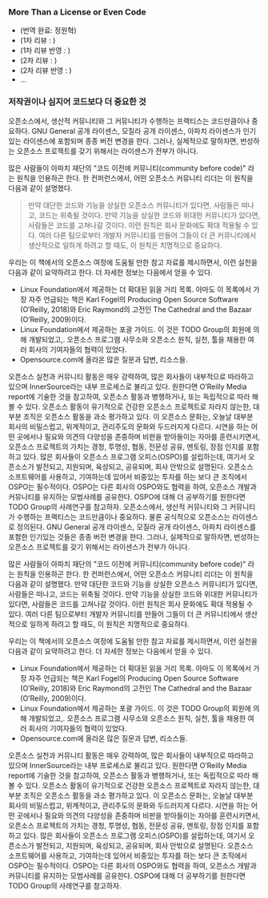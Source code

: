 ﻿### More Than a License or Even Code

* (번역 완료: 정원혁)
* (1차 리뷰 : )
* (1차 리뷰 반영 : )
* (2차 리뷰 : )
* (2차 리뷰 반영 : )
* ...

### 저작권이나 심지어 코드보다 더 중요한 것

오픈소스에서, 생산적 커뮤니티와 그 커뮤니티가 수행하는 프랙티스는 코드만큼이나 중요하다. GNU General 공개 라이센스, 모질라 공개 라이센스, 아파치 라이센스가 인기 있는 라이센스에 포함되며 종종 버전 변경을 한다. 그러나, 실제적으로 말하자면,  번성하는 오픈소스 프로젝트를 갖기 위해서는 라이센스가 전부가 아니다.

많은 사람들이 아파치 재단의 "코드 이전에 커뮤니티(community before code)" 라는 원칙을 인용하곤 한다. 한 컨퍼런스에서, 어떤 오픈소스 커뮤니티 리더는 이 원칙을 다음과 같이 설명했다.
>만약 대단한 코드와 기능을 상실한 오픈소스 커뮤니티가 있다면, 사람들은 떠나고, 코드는 위축될 것이다. 만약 기능을 상실한 코드와 위대한 커뮤니티가 있다면, 사람들은 코드를 고쳐나갈 것이다.
이런 원칙은 회사 문화에도 확대 적용될 수 있다. 여러 다른 팀으로부터 개발자 커뮤니티를 만들어 그들이 더 큰 커뮤니티에서  생산적으로 일하게 하려고 할 때도, 이 원칙은 치명적으로 중요하다. 

우리는 이 책에서의 오픈소스 여정에 도움될 만한 참고 자료를 제시하면서, 이런 실천을 다음과 같이 요약하려고 한다. 더 자세한 정보는 다음에서 얻을 수 있다.
- Linux Foundation에서 제공하는 더 확대된 읽을 거리 목록. 아마도 이 목록에서 가장 자주 언급되는 책은 Karl Fogel의 Producing Open Source Software (O’Reilly, 2018)와 Eric Raymond의 고전인 The Cathedral and the Bazaar (O’Reilly, 2009)이다.
- Linux Foundation에서 제공하는 포괄 가이드. 이 것은 TODO Group의 회원에 의해 개발되었고,. 오픈소스 프로그램 사무소와 오픈소스 원칙, 실천, 툴을 채용한 여러 회사의 기여자들의 협력이 있었다.
- Opensource.com에 올라온 많은 질문과 답변, 리소스들.

오픈소스 실천과 커뮤니티 활동은 매우 강력하여, 많은 회사들이 내부적으로 따라하고 있으며 InnerSource라는 내부 프로세스로 불리고 있다. 원한다면 O’Reilly Media report에 기술한 것을 참고하여, 오픈소스 활동과 병행하거나, 또는 독립적으로 따라 해 볼 수 있다.
오픈소스 활동이 유기적으로 건강한 오픈소스 프로젝트로 자라지 않는한, 대부분 조직은 오픈소스 활동을 과소 평가하고 있다. 이 오픈소스 문화는, 오늘날 대부분 회사의 비밀스럽고, 위계적이고, 관리주도의 문화와 두드러지게 다르다. 시연을 하는 어떤 곳에서나 필요와 의견의 다양성을 존중하며 비판을 받아들이는 자아를 훈련시키면서, 오픈소스 프로젝트의 가치는 경청, 투명성, 협동, 전문성 공유, 멘토링, 장점 인지를 포함하고 있다.
많은 회사들이 오픈소스 프로그램 오피스(OSPO)를 설립하는데, 여기서 오픈소스가 발전되고, 지원되며, 육성되고, 공유되며, 회사 안밖으로 설명된다. 오픈소스 소프트웨어를 사용하고, 기여하는데 있어서 비중있는 투자를 하는 보다 큰 조직에서 OSPO는 필수적이다.
OSPO는 다른 회사의 OSPO와도 협력을 하여, 오픈소스 개발과 커뮤니티를 유지하는 모범사례를 공유한다. OSPO에 대해 더 공부하기를 원한다면  TODO Group의 사례연구를 참고하자.
오픈소스에서, 생산적 커뮤니티와 그 커뮤니티가 수행하는 프랙티스는 코드만큼이나 중요하다. 물론 공식적으로 오픈소스는 라이센스로 정의된다. GNU General 공개 라이센스, 모질라 공개 라이센스, 아파치 라이센스를 포함한 인기있는 것들은 종종 버전 변경을 한다. 그러나, 실제적으로 말하자면,  번성하는 오픈소스 프로젝트를 갖기 위해서는 라이센스가 전부가 아니다.

많은 사람들이 아파치 재단의 "코드 이전에 커뮤니티(community before code)" 라는 원칙을 인용하곤 한다. 한 컨퍼런스에서, 어떤 오픈소스 커뮤니티 리더는 이 원칙을 다음과 같이 설명했다.
만약 대단한 코드와 기능을 상실한 오픈소스 커뮤니티가 있다면, 사람들은 떠나고, 코드는 위축될 것이다. 만약 기능을 상실한 코드와 위대한 커뮤니티가 있다면, 사람들은 코드를 고쳐나갈 것이다.
이런 원칙은 회사 문화에도 확대 적용될 수 있다. 여러 다른 팀으로부터 개발자 커뮤니티를 만들어 그들이 더 큰 커뮤니티에서  생산적으로 일하게 하려고 할 때도, 이 원칙은 치명적으로 중요하다. 

우리는 이 책에서의 오픈소스 여정에 도움될 만한 참고 자료를 제시하면서, 이런 실천을 다음과 같이 요약하려고 한다. 더 자세한 정보는 다음에서 얻을 수 있다.
- Linux Foundation에서 제공하는 더 확대된 읽을 거리 목록. 아마도 이 목록에서 가장 자주 언급되는 책은 Karl Fogel의 Producing Open Source Software (O’Reilly, 2018)와 Eric Raymond의 고전인 The Cathedral and the Bazaar (O’Reilly, 2009)이다.
- Linux Foundation에서 제공하는 포괄 가이드. 이 것은 TODO Group의 회원에 의해 개발되었고,. 오픈소스 프로그램 사무소와 오픈소스 원칙, 실천, 툴을 채용한 여러 회사의 기여자들의 협력이 있었다.
- Opensource.com에 올라온 많은 질문과 답변, 리소스들.

오픈소스 실천과 커뮤니티 활동은 매우 강력하여, 많은 회사들이 내부적으로 따라하고 있으며 InnerSource라는 내부 프로세스로 불리고 있다. 원한다면 O’Reilly Media report에 기술한 것을 참고하여, 오픈소스 활동과 병행하거나, 또는 독립적으로 따라 해 볼 수 있다.
오픈소스 활동이 유기적으로 건강한 오픈소스 프로젝트로 자라지 않는한, 대부분 조직은 오픈소스 활동을 과소 평가하고 있다. 이 오픈소스 문화는, 오늘날 대부분 회사의 비밀스럽고, 위계적이고, 관리주도의 문화와 두드러지게 다르다. 시연을 하는 어떤 곳에서나 필요와 의견의 다양성을 존중하며 비판을 받아들이는 자아를 훈련시키면서, 오픈소스 프로젝트의 가치는 경청, 투명성, 협동, 전문성 공유, 멘토링, 장점 인지를 포함하고 있다.
많은 회사들이 오픈소스 프로그램 오피스(OSPO)를 설립하는데, 여기서 오픈소스가 발전되고, 지원되며, 육성되고, 공유되며, 회사 안밖으로 설명된다. 오픈소스 소프트웨어를 사용하고, 기여하는데 있어서 비중있는 투자를 하는 보다 큰 조직에서 OSPO는 필수적이다.
OSPO는 다른 회사의 OSPO와도 협력을 하여, 오픈소스 개발과 커뮤니티를 유지하는 모범사례를 공유한다. OSPO에 대해 더 공부하기를 원한다면  TODO Group의 사례연구를 참고하자.
